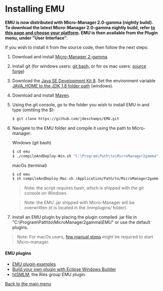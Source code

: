 # Installing EMU

**EMU is now distributed with Micro-Manager 2.0-gamma (nightly build). To download the latest Micro-Manager 2.0-gamma nightly build, refer [to this page and choose your platform](https://micro-manager.org/wiki/Micro-Manager_Nightly_Builds). EMU is then available from the Plugin menu, under "User Interface".** 

If you wish to install it from the source code, then follow the next steps:

1. Download and install [Micro-Manager 2-gamma](https://micro-manager.org/wiki/Download_Micro-Manager_Latest_Release).

2. Install git (for windows users: [git bash](https://gitforwindows.org/), or for os mac users: [source forge](https://sourceforge.net/projects/git-osx-installer/files/))

3. Download the [Java SE Development Kit 8](https://www.oracle.com/technetwork/java/javase/downloads/jdk8-downloads-2133151.html). Set the environment variable [JAVA_HOME to the JDK 1.8 folder path](https://confluence.atlassian.com/doc/setting-the-java_home-variable-in-windows-8895.html) (windows).

4. Download and install [Maven](https://maven.apache.org/install.html).

5. Using the git console, go to the folder you wish to install EMU in and type (omitting the $):

   ```bash
   $ git clone https://github.com/jdeschamps/EMU.git
   ```

6. Navigate to the EMU folder and compile it using the path to Micro-manager:
   
   Windows (git bash)
   ```bash
   $ cd emu
   $ ./compileAndDeploy-Win.sh "C:\Program\Path\to\MicroManager2gamma"
   ```
  
   macOs (terminal)
   ```bash
   $ cd emu
   $ sh compileAndDeploy-Mac.sh /Application/Path/to/MicroManager2gamma/
   ```

   > Note: the script requires bash, which is shipped with the git console on Windows.
   
   > Note: the EMU .jar shipped with Micro-Manager will be overwritten (it is located in the /mmplugins/ folder).

7. Install an EMU plugin by placing the plugin compiled .jar file in "C:\Program\Path\to\MicroManager2gamma\EMU\" or use the default plugins.

> Note: For macOs users, [few manual steps](https://micro-manager.org/wiki/Micro-Manager_Installation_Notes) might be required to start Micro-manager.

#### EMU plugins

- [EMU plugin examples]( https://github.com/jdeschamps/EMU-guide/tree/master/examples )
- [Build your own plugin with Eclipse Windows Builder](  https://jdeschamps.github.io/EMU-guide/tutorial/ )
- [htSMLM](https://github.com/jdeschamps/htSMLM), the Ries group EMU plugin.



[Back to the main menu](index.md)


